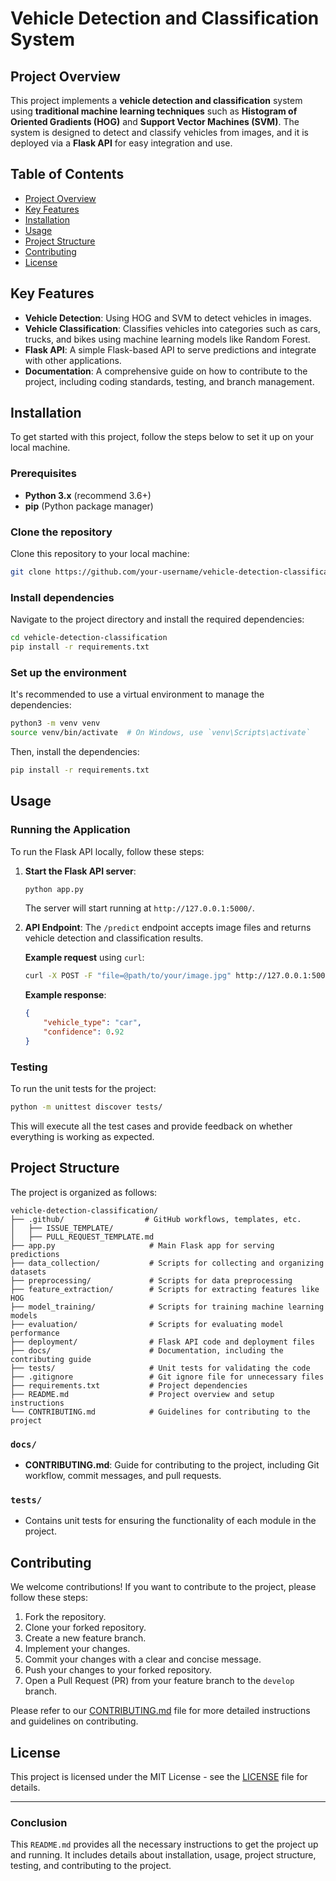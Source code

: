 
# Vehicle Detection and Classification System

## Project Overview

This project implements a **vehicle detection and classification** system using **traditional machine learning techniques** such as **Histogram of Oriented Gradients (HOG)** and **Support Vector Machines (SVM)**. The system is designed to detect and classify vehicles from images, and it is deployed via a **Flask API** for easy integration and use.

## Table of Contents

- [Project Overview](#project-overview)
- [Key Features](#key-features)
- [Installation](#installation)
- [Usage](#usage)
- [Project Structure](#project-structure)
- [Contributing](#contributing)
- [License](#license)

## Key Features

- **Vehicle Detection**: Using HOG and SVM to detect vehicles in images.
- **Vehicle Classification**: Classifies vehicles into categories such as cars, trucks, and bikes using machine learning models like Random Forest.
- **Flask API**: A simple Flask-based API to serve predictions and integrate with other applications.
- **Documentation**: A comprehensive guide on how to contribute to the project, including coding standards, testing, and branch management.

## Installation

To get started with this project, follow the steps below to set it up on your local machine.

### Prerequisites

- **Python 3.x** (recommend 3.6+)
- **pip** (Python package manager)

### Clone the repository

Clone this repository to your local machine:
```bash
git clone https://github.com/your-username/vehicle-detection-classification.git
```

### Install dependencies

Navigate to the project directory and install the required dependencies:
```bash
cd vehicle-detection-classification
pip install -r requirements.txt
```

### Set up the environment

It's recommended to use a virtual environment to manage the dependencies:
```bash
python3 -m venv venv
source venv/bin/activate  # On Windows, use `venv\Scripts\activate`
```

Then, install the dependencies:
```bash
pip install -r requirements.txt
```

## Usage

### Running the Application

To run the Flask API locally, follow these steps:

1. **Start the Flask API server**:
   ```bash
   python app.py
   ```

   The server will start running at `http://127.0.0.1:5000/`.

2. **API Endpoint**:
   The `/predict` endpoint accepts image files and returns vehicle detection and classification results.

   **Example request** using `curl`:
   ```bash
   curl -X POST -F "file=@path/to/your/image.jpg" http://127.0.0.1:5000/predict
   ```

   **Example response**:
   ```json
   {
       "vehicle_type": "car",
       "confidence": 0.92
   }
   ```

### Testing

To run the unit tests for the project:
```bash
python -m unittest discover tests/
```

This will execute all the test cases and provide feedback on whether everything is working as expected.

## Project Structure

The project is organized as follows:

```
vehicle-detection-classification/
├── .github/                  # GitHub workflows, templates, etc.
│   ├── ISSUE_TEMPLATE/
│   ├── PULL_REQUEST_TEMPLATE.md
├── app.py                     # Main Flask app for serving predictions
├── data_collection/           # Scripts for collecting and organizing datasets
├── preprocessing/             # Scripts for data preprocessing
├── feature_extraction/        # Scripts for extracting features like HOG
├── model_training/            # Scripts for training machine learning models
├── evaluation/                # Scripts for evaluating model performance
├── deployment/                # Flask API code and deployment files
├── docs/                      # Documentation, including the contributing guide
├── tests/                     # Unit tests for validating the code
├── .gitignore                 # Git ignore file for unnecessary files
├── requirements.txt           # Project dependencies
├── README.md                  # Project overview and setup instructions
└── CONTRIBUTING.md            # Guidelines for contributing to the project
```

### `docs/`
- **CONTRIBUTING.md**: Guide for contributing to the project, including Git workflow, commit messages, and pull requests.
  
### `tests/`
- Contains unit tests for ensuring the functionality of each module in the project.

## Contributing

We welcome contributions! If you want to contribute to the project, please follow these steps:

1. Fork the repository.
2. Clone your forked repository.
3. Create a new feature branch.
4. Implement your changes.
5. Commit your changes with a clear and concise message.
6. Push your changes to your forked repository.
7. Open a Pull Request (PR) from your feature branch to the `develop` branch.

Please refer to our [CONTRIBUTING.md](docs/CONTRIBUTING.md) file for more detailed instructions and guidelines on contributing.

## License

This project is licensed under the MIT License - see the [LICENSE](LICENSE) file for details.

---

### **Conclusion**

This `README.md` provides all the necessary instructions to get the project up and running. It includes details about installation, usage, project structure, testing, and contributing to the project. 

